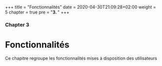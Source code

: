 +++
title = "Fonctionnalités"
date = 2020-04-30T21:09:28+02:00
weight = 5
chapter = true
pre = "<b>3. </b>"
+++

### Chapter 3

# Fonctionnalités

Ce chapitre regroupe les fonctionnalités mises à disposition des utilisateurs